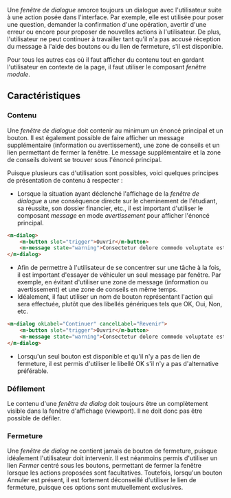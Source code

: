 Une *fenêtre de dialogue* amorce toujours un dialogue avec l'utilisateur suite à une action posée dans l'interface. Par exemple, elle est utilisée pour poser une question, demander la confirmation d'une opération, avertir d'une erreur ou encore pour proposer de nouvelles actions à l'utilisateur. De plus, l'utilisateur ne peut continuer à travailler tant qu'il n'a pas accusé réception du message à l'aide des boutons ou du lien de fermeture, s'il est disponible.

Pour tous les autres cas où il faut afficher du contenu tout en gardant l'utilisateur en contexte de la page, il faut utiliser le composant *<modul-go url="fenetre-modale">fenêtre modale</modul-go>*.

</modul-do>

## Caractéristiques
### Contenu
Une *fenêtre de dialogue* doit contenir au minimum un énoncé principal et un bouton. Il est également possible de faire afficher un message supplémentaire (information ou avertissement), une zone de conseils et un lien permettant de fermer la fenêtre. Le message supplémentaire et la zone de conseils doivent se trouver sous l'énoncé principal.

Puisque plusieurs cas d'utilisation sont possibles, voici quelques principes de présentation de contenu à respecter :
* Lorsque la situation ayant déclenché l'affichage de la *fenêtre de dialogue* a une conséquence directe sur le cheminement de l'étudiant, sa réussite, son dossier financier, etc., il est important d'utiliser le composant *<modul-go url="message">message</modul-go>* en mode *avertissement* pour afficher l'énoncé principal.

<modul-demo>

```html
<m-dialog>
    <m-button slot="trigger">Ouvrir</m-button>
    <m-message state="warning">Consectetur dolore commodo voluptate est laborum ex nulla. Amet nisi quis minim dolor voluptate est nisi animelit duis enim. Sint veniam tempor occaecat irure nostrud eiusmod. Fugiat nostrud laborum pariatur dolor tempor in in nostrud reprehenderit minim culpa incididunt.</m-message>
</m-dialog>
```

</modul-demo>

* Afin de permettre à l'utilisateur de se concentrer sur une tâche à la fois, il est important d'essayer de véhiculer un seul message par fenêtre. Par exemple, en évitant d'utiliser une zone de message (information ou avertissement) et une zone de conseils en même temps.
* Idéalement, il faut utiliser un nom de bouton représentant l'action qui sera effectuée, plutôt que des libellés génériques tels que OK, Oui, Non, etc.

<modul-demo>

```html
<m-dialog okLabel="Continuer" cancelLabel="Revenir">
    <m-button slot="trigger">Ouvrir</m-button>
    <m-message state="warning">Consectetur dolore commodo voluptate est laborum ex nulla. Amet nisi quis minim dolor voluptate est nisi animelit duis enim. Sint veniam tempor occaecat irure nostrud eiusmod. Fugiat nostrud laborum pariatur dolor tempor in in nostrud reprehenderit minim culpa incididunt.</m-message>
</m-dialog>
```

</modul-demo>

* Lorsqu'un seul bouton est disponible et qu'il n'y a pas de lien de fermeture, il est permis d'utiliser le libellé OK s'il n'y a pas d'alternative préférable.

### Défilement
Le contenu d'une *fenêtre de dialog* doit toujours être un complètement visible dans la fenêtre d'affichage (viewport). Il ne doit donc pas être possible de défiler.

### Fermeture
Une *fenêtre de dialog* ne contient jamais de bouton de fermeture, puisque idéalement l'utilisateur doit intervenir. Il est néanmoins permis d'utiliser un lien *Fermer* centré sous les boutons, permettant de fermer la fenêtre lorsque les actions proposées sont facultatives. Toutefois, lorsqu'un bouton Annuler est présent, il est fortement déconseillé d'utiliser le lien de fermeture, puisque ces options sont mutuellement exclusives.
